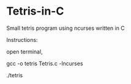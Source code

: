 # Tetris-in-C

Small tetris program using ncurses written in C

Instructions:

open terminal,

gcc -o tetris Tetris.c -lncurses

./tetris
